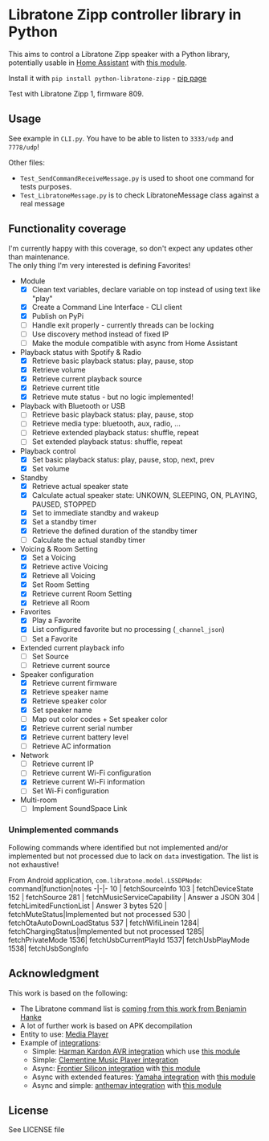 # Libratone Zipp controller library in Python

This aims to control a Libratone Zipp speaker with a Python library, potentially usable in [Home Assistant](https://www.home-assistant.io/) with [this module](https://github.com/Chouffy/home_assistant_libratone_zipp).

Install it with `pip install python-libratone-zipp` - [pip page](https://pypi.org/project/python-libratone-zipp/)

Test with Libratone Zipp 1, firmware 809.

## Usage

See example in `CLI.py`. You have to be able to listen to `3333/udp` and `7778/udp`!

Other files:

* `Test_SendCommandReceiveMessage.py` is used to shoot one command for tests purposes.
* `Test_LibratoneMessage.py` is to check LibratoneMessage class against a real message

## Functionality coverage

I'm currently happy with this coverage, so don't expect any updates other than maintenance.  
The only thing I'm very interested is defining Favorites!

* Module
    * [x] Clean text variables, declare variable on top instead of using text like "play"
    * [x] Create a Command Line Interface - CLI client
    * [x] Publish on PyPi
    * [ ] Handle exit properly - currently threads can be locking
    * [ ] Use discovery method instead of fixed IP
    * [ ] Make the module compatible with async from Home Assistant
* Playback status with Spotify & Radio
    * [x] Retrieve basic playback status: play, pause, stop
    * [x] Retrieve volume
    * [x] Retrieve current playback source
    * [x] Retrieve current title
    * [x] Retrieve mute status - but no logic implemented!
* Playback with Bluetooth or USB
    * [ ] Retrieve basic playback status: play, pause, stop
    * [ ] Retrieve media type: bluetooth, aux, radio, ...
    * [ ] Retrieve extended playback status: shuffle, repeat
    * [ ] Set extended playback status: shuffle, repeat
* Playback control
    * [x] Set basic playback status: play, pause, stop, next, prev
    * [x] Set volume
* Standby
    * [x] Retrieve actual speaker state
    * [x] Calculate actual speaker state: UNKOWN, SLEEPING, ON, PLAYING, PAUSED, STOPPED
    * [x] Set to immediate standby and wakeup
    * [x] Set a standby timer
    * [x] Retrieve the defined duration of the standby timer
    * [ ] Calculate the actual standby timer
* Voicing & Room Setting
    * [x] Set a Voicing
    * [x] Retrieve active Voicing
    * [x] Retrieve all Voicing
    * [x] Set Room Setting
    * [x] Retrieve current Room Setting
    * [x] Retrieve all Room
* Favorites
    * [x] Play a Favorite
    * [x] List configured favorite but no processing (`_channel_json`)
    * [ ] Set a Favorite
* Extended current playback info
    * [ ] Set Source
    * [ ] Retrieve current source
* Speaker configuration
    * [x] Retrieve current firmware
    * [x] Retrieve speaker name
    * [x] Retrieve speaker color
    * [x] Set speaker name
    * [ ] Map out color codes + Set speaker color
    * [x] Retrieve current serial number
    * [x] Retrieve current battery level
    * [ ] Retrieve AC information
* Network
    * [ ] Retrieve current IP
    * [ ] Retrieve current Wi-Fi configuration
    * [x] Retrieve current Wi-Fi information
    * [ ] Set Wi-Fi configuration
* Multi-room
    * [ ] Implement SoundSpace Link

### Unimplemented commands

Following commands where identified but not implemented and/or implemented but not processed due to lack on `data` investigation. The list is not exhaustive!

From Android application, `com.libratone.model.LSSDPNode`:
command|function|notes
-|-|-
10  | fetchSourceInfo
103 | fetchDeviceState
152 | fetchSource
281 | fetchMusicServiceCapability | Answer a JSON
304 | fetchLimitedFunctionList | Answer 3 bytes
520 | fetchMuteStatus|Implemented but not processed
530 | fetchOtaAutoDownLoadStatus
537 | fetchWifiLinein
1284| fetchChargingStatus|Implemented but not processed
1285| fetchPrivateMode
1536| fetchUsbCurrentPlayId
1537| fetchUsbPlayMode
1538| fetchUsbSongInfo

## Acknowledgment

This work is based on the following:

* The Libratone command list is [coming from this work from Benjamin Hanke](https://www.loxwiki.eu/display/LOX/Libratone+Zipp+WLan+Lautsprecher)
* A lot of further work is based on APK decompilation
* Entity to use: [Media Player](https://developers.home-assistant.io/docs/core/entity/media-player)
* Example of [integrations](https://www.home-assistant.io/integrations/#media-player):
    * Simple: [Harman Kardon AVR integration](https://www.home-assistant.io/integrations/harman_kardon_avr/) which use [this module](https://github.com/Devqon/hkavr)
    * Simple: [Clementine Music Player integration](https://github.com/home-assistant/core/blob/dev/homeassistant/components/clementine/media_player.py)
    * Async: [Frontier Silicon integration](https://github.com/home-assistant/core/tree/dev/homeassistant/components/frontier_silicon) with [this module](https://github.com/zhelev/python-afsapi/tree/master/afsapi)
    * Async with extended features: [Yamaha integration](https://github.com/home-assistant/core/blob/dev/homeassistant/components/yamaha/) with [this module](https://github.com/wuub/rxv)
    * Async and simple: [anthemav integration](https://github.com/home-assistant/core/tree/dev/homeassistant/components/anthemav) with [this module](https://github.com/nugget/python-anthemav/tree/master/anthemav)

## License

See LICENSE file
